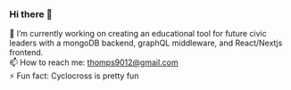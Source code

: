 ### Hi there 👋
 🔭 I’m currently working on creating an educational tool for future civic leaders with a mongoDB backend, graphQL middleware, and React/Nextjs frontend.
 <br />
 📫 How to reach me: thomps9012@gmail.com
 <br />
 ⚡ Fun fact: Cyclocross is pretty fun
<!--
**thomps9012/thomps9012** is a ✨ _special_ ✨ repository because its `README.md` (this file) appears on your GitHub profile.

Here are some ideas to get you started:
banner / header image
🦣 Convice me: Typescript isn't the bees knees
- 🌱 I’m currently learning TypeScript
- 👯 I’m looking to collaborate on open source awesomeness
- 🤔 I’m looking for help with ...
- 💬 Ask me about ...
- 😄 Pronouns: ...
-->
